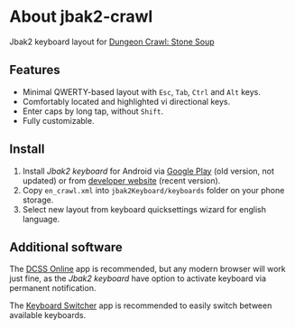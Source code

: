 # About jbak2-crawl

Jbak2 keyboard layout for [Dungeon Crawl: Stone Soup](http://https://crawl.develz.org)

## Features

- Minimal QWERTY-based layout with `Esc`, `Tab`, `Ctrl` and `Alt` keys.
- Comfortably located and highlighted vi directional keys.
- Enter caps by long tap, without `Shift`.
- Fully customizable.

## Install

1. Install *Jbak2 keyboard* for Android via [Google Play](https://play.google.com/store/apps/details?id=com.jbak2.JbakKeyboard) (old version, not updated) or from [developer website](https://jbak2.ucoz.net/load/) (recent version).
2. Copy `en_crawl.xml` into `jbak2Keyboard/keyboards` folder on your phone storage.
3. Select new layout from keyboard quicksettings wizard for english language.

## Additional software

The [DCSS Online](https://play.google.com/store/apps/details?id=com.newtzgames.dcssonline) app is recommended, but any modern browser will work just fine, as the *Jbak2 keyboard* have option to activate keyboard via permanent notification.

The [Keyboard Switcher](https://play.google.com/store/apps/details?id=com.kunzisoft.keyboard.switcher) app is recommended to easily switch between available keyboards. 